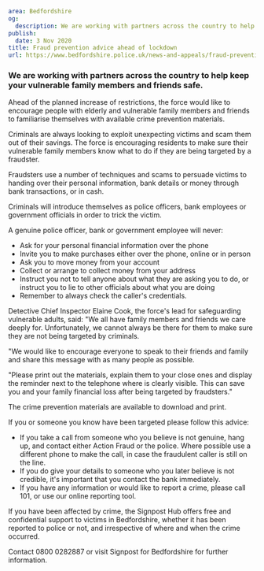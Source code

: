 ```yaml
area: Bedfordshire
og:
  description: We are working with partners across the country to help keep your vulnerable family members and friends safe.
publish:
  date: 3 Nov 2020
title: Fraud prevention advice ahead of lockdown
url: https://www.bedfordshire.police.uk/news-and-appeals/fraud-prevention-advice-ahead-of-lockdown
```

### We are working with partners across the country to help keep your vulnerable family members and friends safe.

Ahead of the planned increase of restrictions, the force would like to encourage people with elderly and vulnerable family members and friends to familiarise themselves with available crime prevention materials.

Criminals are always looking to exploit unexpecting victims and scam them out of their savings. The force is encouraging residents to make sure their vulnerable family members know what to do if they are being targeted by a fraudster.

Fraudsters use a number of techniques and scams to persuade victims to handing over their personal information, bank details or money through bank transactions, or in cash.

Criminals will introduce themselves as police officers, bank employees or government officials in order to trick the victim.

A genuine police officer, bank or government employee will never:

 * Ask for your personal financial information over the phone
 * Invite you to make purchases either over the phone, online or in person
 * Ask you to move money from your account
 * Collect or arrange to collect money from your address
 * Instruct you not to tell anyone about what they are asking you to do, or instruct you to lie to other officials about what you are doing
 * Remember to always check the caller's credentials.

Detective Chief Inspector Elaine Cook, the force's lead for safeguarding vulnerable adults, said: "We all have family members and friends we care deeply for. Unfortunately, we cannot always be there for them to make sure they are not being targeted by criminals.

"We would like to encourage everyone to speak to their friends and family and share this message with as many people as possible.

"Please print out the materials, explain them to your close ones and display the reminder next to the telephone where is clearly visible. This can save you and your family financial loss after being targeted by fraudsters."

The crime prevention materials are available to download and print.

If you or someone you know have been targeted please follow this advice:

 * If you take a call from someone who you believe is not genuine, hang up, and contact either Action Fraud or the police. Where possible use a different phone to make the call, in case the fraudulent caller is still on the line.
 * If you do give your details to someone who you later believe is not credible, it's important that you contact the bank immediately.
 * If you have any information or would like to report a crime, please call 101, or use our online reporting tool.

If you have been affected by crime, the Signpost Hub offers free and confidential support to victims in Bedfordshire, whether it has been reported to police or not, and irrespective of where and when the crime occurred.

Contact 0800 0282887 or visit Signpost for Bedfordshire for further information.
